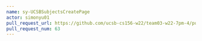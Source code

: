 ```yaml
---
name: sy-UCSBSubjectsCreatePage
actor: simonyu01
pull_request_url: https://github.com/ucsb-cs156-w22/team03-w22-7pm-4/pull/63
pull_request_num: 63
---
```

